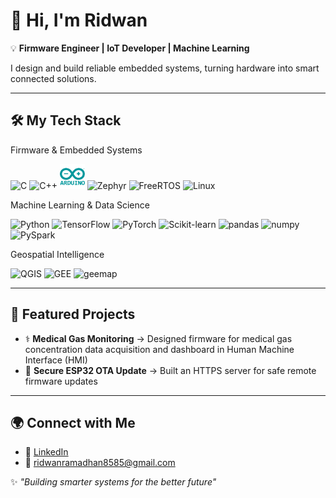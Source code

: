 # 👋 Hi, I'm Ridwan

💡 **Firmware Engineer | IoT Developer | Machine Learning**

I design and build reliable embedded systems, turning hardware into smart connected solutions.

---

## 🛠️ My Tech Stack

Firmware & Embedded Systems

<p>
<img src="https://upload.wikimedia.org/wikipedia/commons/1/18/C_Programming_Language.svg" alt="C" width="40" height="40"/>
<img src="https://cdn.jsdelivr.net/gh/devicons/devicon/icons/cplusplus/cplusplus-original.svg" alt="C++" width="40" height="40"/>
<img src="https://raw.githubusercontent.com/devicons/devicon/master/icons/arduino/arduino-original-wordmark.svg" alt="Arduino" width="40" height="40"/>
<img src="https://upload.wikimedia.org/wikipedia/commons/6/64/Zephyr_RTOS_logo_2015.svg" alt="Zephyr" width="50" height="40"/>
<img src="https://upload.wikimedia.org/wikipedia/commons/3/3e/FreeRTOS_logo_2005.svg" alt="FreeRTOS" width="75" height="35"/>
<img src="https://upload.wikimedia.org/wikipedia/commons/d/d6/Linux_mascot_tux.png" alt="Linux" width="40" height="40"/>
</p>

Machine Learning & Data Science

<p>
<img src="https://cdn.jsdelivr.net/gh/devicons/devicon/icons/python/python-original.svg" alt="Python" width="40" height="40"/>
<img src="https://cdn.jsdelivr.net/gh/devicons/devicon/icons/tensorflow/tensorflow-original.svg" alt="TensorFlow" width="40" height="40"/>
<img src="https://cdn.jsdelivr.net/gh/devicons/devicon/icons/pytorch/pytorch-original.svg" alt="PyTorch" width="40" height="40"/>
<img src="https://cdn.jsdelivr.net/gh/devicons/devicon/icons/scikitlearn/scikitlearn-original.svg" alt="Scikit-learn" width="40" height="40"/>
<img src="https://upload.wikimedia.org/wikipedia/commons/e/ed/Pandas_logo.svg" alt="pandas" width="40" height="40"/>
<img src="https://img.icons8.com/?size=512&id=aR9CXyMagKIS&format=png" alt="numpy" width="40" height="40"/>
<img src="https://teknedatalabs.com/wp-content/uploads/2023/10/pyspark.png" alt="PySpark" width="100" height="40"/>
</p>

Geospatial Intelligence

<p>
<img src="https://upload.wikimedia.org/wikipedia/commons/9/91/QGIS_logo_new.svg" alt="QGIS" width="40" height="40"/>
<img src="https://icons.iconarchive.com/icons/carlosjj/google-jfk/128/earth-engine-icon.png" alt="GEE" width="40" height="40"/>
<img src="https://book.geemap.org/_static/logo.png" alt="geemap" width="40" height="40"/>
</p>

---

## 📂 Featured Projects

- ⚕️ **Medical Gas Monitoring** → Designed firmware for medical gas concentration data acquisition and dashboard in Human Machine Interface (HMI)
- 🔐 **Secure ESP32 OTA Update** → Built an HTTPS server for safe remote firmware updates

---

## 🌍 Connect with Me

- 💼 [LinkedIn](https://www.linkedin.com/in/your-link)
- 📧 [ridwanramadhan8585@gmail.com](mailto:ridwanramadhan8585@gmail.com)

✨ *"Building smarter systems for the better future"*
